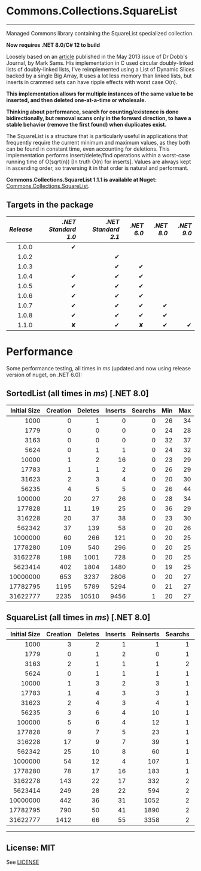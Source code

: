 Commons.Collections.SquareList
==============================

----------

Managed Commons library containing the SquareList specialized collection.

**Now requires .NET 8.0/C# 12 to build**

Loosely based on an [article](http://www.drdobbs.com/database/the-squarelist-data-structure/184405336) published in the May 2013 issue of Dr Dobb's Journal, by Mark Sams.
His implementation in C used circular doubly-linked lists of doubly-linked lists, I've reimplemented using a List of Dynamic Slices backed by a single Big Array, It uses a lot less memory than linked lists, but inserts in crammed sets can have ripple effects with worst case O(n).

**This implementation allows for multiple instances of the same value to be inserted, and then deleted one-at-a-time or wholesale.**

**Thinking about performance, search for counting/existence is done bidirectionally, but removal scans only in the forward direction, to have a stable behavior (remove the first found) when duplicates exist.**

The SquareList is a structure that is particularly useful in applications that frequently require the current minimum and maximum values, as they both can be found in constant time, even accounting for deletions.
This implementation performs insert/delete/find operations within a worst-case running time of O(sqrt(n)) [In truth O(n) for inserts]. Values are always kept in ascending order, so traversing it in that order is natural and performant.

__Commons.Collections.SquareList 1.1.1 is available at Nuget:__ [Commons.Collections.SquareList](https://www.nuget.org/packages/Commons.Collections.SquareList/).

Targets in the package
---

|_Release_|_.NET Standard 1.0_|_.NET Standard 2.1_|_.NET 6.0_|_.NET 8.0_|_.NET 9.0_|
|--------:|------------------:|------------------:|---------:|---------:|---------:|
|   1.0.0 | ✔ |   |   |   | |
|   1.0.2 |    | ✔ |   |   | |
|   1.0.3 |    | ✔ | ✔ |   | |
|   1.0.4 | ✔ | ✔ | ✔ |   | |
|   1.0.5 | ✔ | ✔ | ✔ |   | |
|   1.0.6 | ✔ | ✔ | ✔ |   | |
|   1.0.7 | ✔ | ✔ | ✔ | ✔ | |
|   1.0.8 | ✔ | ✔ | ✔ | ✔ | |
|   1.1.0 | ✘ | ✔ | ✘| ✔ | ✔ |

Performance
===

Some performance testing, all times in *ms* (updated and now using release version of nuget, on .NET 6.0):

SortedList (all times in *ms*) [.NET 8.0]                                       
---                                                                             

|Initial Size| Creation |  Deletes | Inserts  |  Searchs |   Min    |   Max    |
|-----------:|---------:|---------:|---------:|---------:|---------:|---------:|
|       1000 |        0 |        1 |        0 |        0 |       26 |       34 |
|       1779 |        0 |        0 |        0 |        0 |       24 |       28 |
|       3163 |        0 |        0 |        0 |        0 |       32 |       37 |
|       5624 |        0 |        1 |        1 |        0 |       24 |       32 |
|      10000 |        1 |        2 |       16 |        0 |       23 |       29 |
|      17783 |        1 |        1 |        2 |        0 |       26 |       29 |
|      31623 |        2 |        3 |        4 |        0 |       20 |       30 |
|      56235 |        4 |        5 |        5 |        0 |       26 |       44 |
|     100000 |       20 |       27 |       26 |        0 |       28 |       34 |
|     177828 |       11 |       19 |       25 |        0 |       36 |       29 |
|     316228 |       20 |       37 |       38 |        0 |       23 |       30 |
|     562342 |       37 |      139 |       58 |        0 |       20 |       26 |
|    1000000 |       60 |      266 |      121 |        0 |       20 |       25 |
|    1778280 |      109 |      540 |      296 |        0 |       20 |       25 |
|    3162278 |      198 |     1001 |      728 |        0 |       20 |       25 |
|    5623414 |      402 |     1804 |     1480 |        0 |       19 |       25 |
|   10000000 |      653 |     3237 |     2806 |        0 |       20 |       27 |
|   17782795 |     1195 |     5789 |     5294 |        0 |       21 |       27 |
|   31622777 |     2235 |    10510 |     9456 |        1 |       20 |       27 |

SquareList (all times in *ms*) [.NET 8.0]
---

|Initial Size| Creation |  Deletes | Inserts  | Reinserts|  Searchs |   Min    |   Max    | CutInHalf| Shrink   |
|-----------:|---------:|---------:|---------:|---------:|---------:|---------:|---------:|---------:|---------:|
|       1000 |        3 |        2 |        1 |        1 |        1 |        0 |        0 |        0 |        0 |
|       1779 |        0 |        1 |        2 |        0 |        1 |        0 |        0 |        0 |        0 |
|       3163 |        2 |        1 |        1 |        1 |        2 |        0 |        0 |        0 |        0 |
|       5624 |        0 |        1 |        1 |        1 |        1 |        0 |        0 |        0 |        0 |
|      10000 |        1 |        3 |        2 |        3 |        1 |        0 |        0 |        0 |        0 |
|      17783 |        1 |        4 |        3 |        3 |        1 |        0 |        0 |        0 |        0 |
|      31623 |        2 |        4 |        3 |        4 |        1 |        0 |        0 |        0 |        1 |
|      56235 |        3 |        6 |        4 |       10 |        1 |        0 |        0 |        0 |        1 |
|     100000 |        5 |        6 |        4 |       12 |        1 |        0 |        0 |        0 |        9 |
|     177828 |        9 |        7 |        5 |       23 |        1 |        0 |        0 |        1 |        3 |
|     316228 |       17 |        9 |        7 |       39 |        1 |        0 |        0 |        1 |        6 |
|     562342 |       25 |       10 |        8 |       60 |        1 |        0 |        0 |        2 |        9 |
|    1000000 |       54 |       12 |        4 |      107 |        1 |        0 |        0 |        1 |       16 |
|    1778280 |       78 |       17 |       16 |      183 |        1 |        0 |        0 |        5 |       30 |
|    3162278 |      143 |       22 |       17 |      332 |        2 |        0 |        0 |       13 |       59 |
|    5623414 |      249 |       28 |       22 |      594 |        2 |        0 |        0 |       12 |       87 |
|   10000000 |      442 |       36 |       31 |     1052 |        2 |        0 |        0 |       35 |      157 |
|   17782795 |      790 |       50 |       41 |     1890 |        2 |        0 |        0 |       45 |      287 |
|   31622777 |     1412 |       66 |       55 |     3358 |        2 |        0 |        0 |       80 |      501 |

----------

License: MIT 
------------
See [LICENSE](LICENSE)


